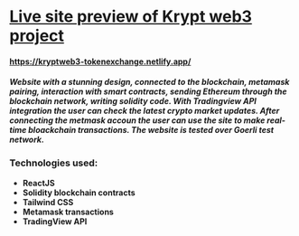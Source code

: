 # [Live site preview of Krypt web3 project](https://kryptweb3-tokenexchange.netlify.app/)

#### https://kryptweb3-tokenexchange.netlify.app/


#### _Website with a stunning design, connected to the blockchain, metamask pairing, interaction with smart contracts, sending Ethereum through the blockchain network, writing solidity code. With Tradingview API integration the user can check the latest crypto market updates. After connecting the metmask accoun the user can use the site to make real-time bloackchain transactions. The website is tested over Goerli test network._

### Technologies used: 
- **ReactJS** 
- **Solidity blockchain contracts**
- **Tailwind CSS**
- **Metamask transactions**
- **TradingView API**
